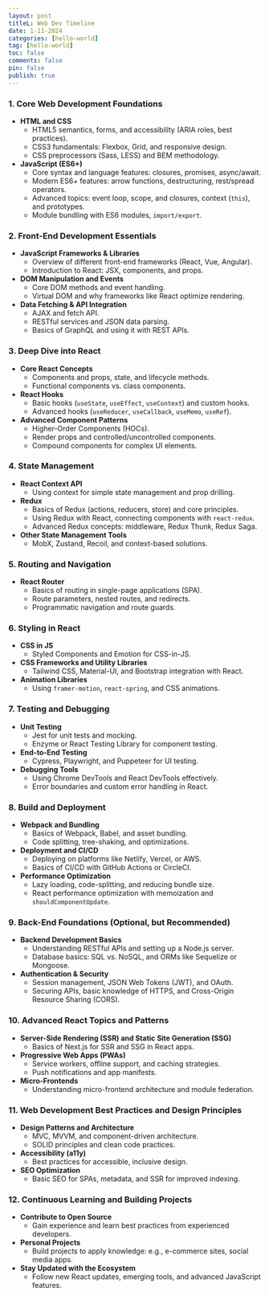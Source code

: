 ```yaml
---
layout: post
titleL: Web Dev Timeline
date: 1-11-2024
categories: [hello-world]
tag: [hello-world]
toc: false
comments: false
pin: false
publish: true
---
```



### 1. **Core Web Development Foundations**
   - **HTML and CSS**
     - HTML5 semantics, forms, and accessibility (ARIA roles, best practices).
     - CSS3 fundamentals: Flexbox, Grid, and responsive design.
     - CSS preprocessors (Sass, LESS) and BEM methodology.
   - **JavaScript (ES6+)**
     - Core syntax and language features: closures, promises, async/await.
     - Modern ES6+ features: arrow functions, destructuring, rest/spread operators.
     - Advanced topics: event loop, scope, and closures, context (`this`), and prototypes.
     - Module bundling with ES6 modules, `import/export`.

### 2. **Front-End Development Essentials**
   - **JavaScript Frameworks & Libraries**
     - Overview of different front-end frameworks (React, Vue, Angular).
     - Introduction to React: JSX, components, and props.
   - **DOM Manipulation and Events**
     - Core DOM methods and event handling.
     - Virtual DOM and why frameworks like React optimize rendering.
   - **Data Fetching & API Integration**
     - AJAX and fetch API.
     - RESTful services and JSON data parsing.
     - Basics of GraphQL and using it with REST APIs.

### 3. **Deep Dive into React**
   - **Core React Concepts**
     - Components and props, state, and lifecycle methods.
     - Functional components vs. class components.
   - **React Hooks**
     - Basic hooks (`useState`, `useEffect`, `useContext`) and custom hooks.
     - Advanced hooks (`useReducer`, `useCallback`, `useMemo`, `useRef`).
   - **Advanced Component Patterns**
     - Higher-Order Components (HOCs).
     - Render props and controlled/uncontrolled components.
     - Compound components for complex UI elements.

### 4. **State Management**
   - **React Context API**
     - Using context for simple state management and prop drilling.
   - **Redux**
     - Basics of Redux (actions, reducers, store) and core principles.
     - Using Redux with React, connecting components with `react-redux`.
     - Advanced Redux concepts: middleware, Redux Thunk, Redux Saga.
   - **Other State Management Tools**
     - MobX, Zustand, Recoil, and context-based solutions.

### 5. **Routing and Navigation**
   - **React Router**
     - Basics of routing in single-page applications (SPA).
     - Route parameters, nested routes, and redirects.
     - Programmatic navigation and route guards.

### 6. **Styling in React**
   - **CSS in JS**
     - Styled Components and Emotion for CSS-in-JS.
   - **CSS Frameworks and Utility Libraries**
     - Tailwind CSS, Material-UI, and Bootstrap integration with React.
   - **Animation Libraries**
     - Using `framer-motion`, `react-spring`, and CSS animations.

### 7. **Testing and Debugging**
   - **Unit Testing**
     - Jest for unit tests and mocking.
     - Enzyme or React Testing Library for component testing.
   - **End-to-End Testing**
     - Cypress, Playwright, and Puppeteer for UI testing.
   - **Debugging Tools**
     - Using Chrome DevTools and React DevTools effectively.
     - Error boundaries and custom error handling in React.

### 8. **Build and Deployment**
   - **Webpack and Bundling**
     - Basics of Webpack, Babel, and asset bundling.
     - Code splitting, tree-shaking, and optimizations.
   - **Deployment and CI/CD**
     - Deploying on platforms like Netlify, Vercel, or AWS.
     - Basics of CI/CD with GitHub Actions or CircleCI.
   - **Performance Optimization**
     - Lazy loading, code-splitting, and reducing bundle size.
     - React performance optimization with memoization and `shouldComponentUpdate`.

### 9. **Back-End Foundations (Optional, but Recommended)**
   - **Backend Development Basics**
     - Understanding RESTful APIs and setting up a Node.js server.
     - Database basics: SQL vs. NoSQL, and ORMs like Sequelize or Mongoose.
   - **Authentication & Security**
     - Session management, JSON Web Tokens (JWT), and OAuth.
     - Securing APIs, basic knowledge of HTTPS, and Cross-Origin Resource Sharing (CORS).

### 10. **Advanced React Topics and Patterns**
   - **Server-Side Rendering (SSR) and Static Site Generation (SSG)**
     - Basics of Next.js for SSR and SSG in React apps.
   - **Progressive Web Apps (PWAs)**
     - Service workers, offline support, and caching strategies.
     - Push notifications and app manifests.
   - **Micro-Frontends**
     - Understanding micro-frontend architecture and module federation.

### 11. **Web Development Best Practices and Design Principles**
   - **Design Patterns and Architecture**
     - MVC, MVVM, and component-driven architecture.
     - SOLID principles and clean code practices.
   - **Accessibility (a11y)**
     - Best practices for accessible, inclusive design.
   - **SEO Optimization**
     - Basic SEO for SPAs, metadata, and SSR for improved indexing.

### 12. **Continuous Learning and Building Projects**
   - **Contribute to Open Source**
     - Gain experience and learn best practices from experienced developers.
   - **Personal Projects**
     - Build projects to apply knowledge: e.g., e-commerce sites, social media apps.
   - **Stay Updated with the Ecosystem**
     - Follow new React updates, emerging tools, and advanced JavaScript features.